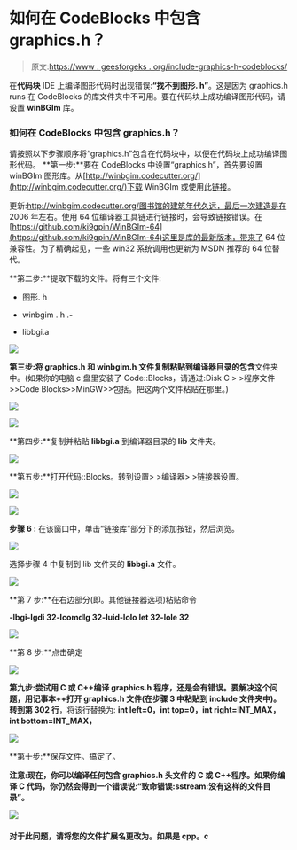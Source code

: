 # 如何在 CodeBlocks 中包含 graphics.h？

> 原文:[https://www . geesforgeks . org/include-graphics-h-codeblocks/](https://www.geeksforgeeks.org/include-graphics-h-codeblocks/)

在**代码块** IDE 上编译图形代码时出现错误:**“找不到图形. h”**。这是因为 graphics.h runs 在 CodeBlocks 的库文件夹中不可用。要在代码块上成功编译图形代码，请设置 **winBGIm** 库。

### 如何在 CodeBlocks 中包含 graphics.h？

请按照以下步骤顺序将“graphics.h”包含在代码块中，以便在代码块上成功编译图形代码。
**第一步:**要在 CodeBlocks 中设置“graphics.h”，首先要设置 winBGIm 图形库。从[http://winbgim.codecutter.org/](http://winbgim.codecutter.org/)下载 WinBGIm 或使用此[链接](http://www.codewithc.com/wp-content/uploads/2014/04/WinBGIm_Library6_0_Nov2005.zip)。

更新:http://winbgim.codecutter.org/图书馆的建筑年代久远，最后一次建造是在 2006 年左右。使用 64 位编译器工具链进行链接时，会导致链接错误。在[https://github.com/ki9gpin/WinBGIm-64](https://github.com/ki9gpin/WinBGIm-64)这里是库的最新版本，带来了 64 位兼容性。为了精确起见，一些 win32 系统调用也更新为 MSDN 推荐的 64 位替代。

**第二步:**提取下载的文件。将有三个文件:

*   图形. h

*   winbgim . h .-

*   libbgi.a

![](img/da0ce9abd8093184eb3ee0d593b3c053.png)

**第三步:**将 **graphics.h** 和 **winbgim.h** 文件复制粘贴到编译器目录的**包含**文件夹中。(如果你的电脑 c 盘里安装了 Code::Blocks，请通过:Disk C > >程序文件>>Code Blocks>>MinGW>>包括。把这两个文件粘贴在那里。)

![](img/4c206f0f6efc988558c269d742b5656f.png)

![](img/af5073e72426c90f6fb0e631d99aafad.png)

**第四步:**复制并粘贴 **libbgi.a** 到编译器目录的 **lib** 文件夹。

![](img/29d5d1b4e0827f93602956c366119e68.png)

**第五步:**打开代码::Blocks。转到设置> >编译器> >链接器设置。

![](img/9611f6267be11130066bccb5e2d1d112.png)

![](img/36faaad30a1739fe00f26580590921e6.png)

**步骤 6 :** 在该窗口中，单击“链接库”部分下的添加按钮，然后浏览。

![](img/098f71825589bb3d269dd8cd82e6a657.png)

选择步骤 4 中复制到 lib 文件夹的 **libbgi.a** 文件。

![](img/a2b8663c0e3b58ee01c4a6e6273ce317.png)

**第 7 步:**在右边部分(即。其他链接器选项)粘贴命令

**-lbgi-lgdi 32-lcomdlg 32-luid-lolo let 32-lole 32**

![](img/3ca7b8e52c37bfa5c00cfb71011d4e5d.png)

**第 8 步:**点击确定

![](img/573bc7358c326224361d52590ec60817.png)

**第九步:**尝试用 C 或 C++编译 graphics.h 程序，还是会有错误。要解决这个问题，用记事本++打开 graphics.h 文件(在步骤 3 中粘贴到 include 文件夹中)。转到**第 302 行**，将该行替换为: **int left=0，int top=0，int right=INT_MAX，int bottom=INT_MAX，**

![](img/131493a9f4e7c28686333a9618ad9eda.png)

**第十步:**保存文件。搞定了。

**注意:**现在，你可以编译任何包含 graphics.h 头文件的 C 或 C++程序。如果你编译 C 代码，你仍然会得到一个错误说:**“致命错误:sstream:没有这样的文件目录”。**

![](img/499e1fa7c88168757fab74efe9224e0a.png)

#### **对于此问题，请将您的文件扩展名更改为。如果是 cpp。c**